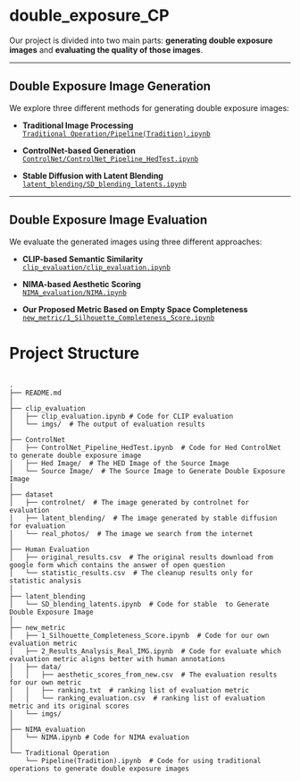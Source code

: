 # double_exposure_CP
Our project is divided into two main parts: **generating double exposure images** and **evaluating the quality of those images**.

---

##  Double Exposure Image Generation

We explore three different methods for generating double exposure images:

- **Traditional Image Processing**  
  [`Traditional Operation/Pipeline(Tradition).ipynb`](Traditional%20Operation/Pipeline(Tradition).ipynb)

- **ControlNet-based Generation**  
  [`ControlNet/ControlNet_Pipeline_HedTest.ipynb`](ControlNet/ControlNet_Pipeline_HedTest.ipynb)

- **Stable Diffusion with Latent Blending**  
  [`latent_blending/SD_blending_latents.ipynb`](latent_blending/SD_blending_latents.ipynb)

---

## Double Exposure Image Evaluation

We evaluate the generated images using three different approaches:

- **CLIP-based Semantic Similarity**  
  [`clip_evaluation/clip_evaluation.ipynb`](clip_evaluation/clip_evaluation.ipynb)

- **NIMA-based Aesthetic Scoring**  
  [`NIMA_evaluation/NIMA.ipynb`](NIMA_evaluation/NIMA.ipynb)

- **Our Proposed Metric Based on Empty Space Completeness**  
  [`new_metric/1_Silhouette_Completeness_Score.ipynb`](new_metric/1_Silhouette_Completeness_Score.ipynb)

# Project Structure
<pre><code>
.  
├── README.md  
│  
├── clip_evaluation  
│   ├── clip_evaluation.ipynb # Code for CLIP evaluation
│   └── imgs/  # The output of evaluation results
│  
├── ControlNet  
│   ├── ControlNet_Pipeline_HedTest.ipynb  # Code for Hed ControlNet to generate double exposure image
│   ├── Hed Image/  # The HED Image of the Source Image
│   └── Source Image/  # The Source Image to Generate Double Exposure Image
│  
├── dataset  
│   ├── controlnet/  # The image generated by controlnet for evaluation
│   ├── latent_blending/  # The image generated by stable diffusion for evaluation
│   └── real_photos/  # The image we search from the internet
│  
├── Human Evaluation  
│   ├── original_results.csv  # The original results download from google form which contains the answer of open question
│   └── statistic_results.csv  # The cleanup results only for statistic analysis
│  
├── latent_blending  
│   └── SD_blending_latents.ipynb  # Code for stable  to Generate Double Exposure Image
│  
├── new_metric  
│   ├── 1_Silhouette_Completeness_Score.ipynb  # Code for our own evaluation metric
│   ├── 2_Results_Analysis_Real_IMG.ipynb  # Code for evaluate which evaluation metric aligns better with human annotations
│   ├── data/  
│   │   ├── aesthetic_scores_from_new.csv  # The evaluation results for our own metric
│   │   ├── ranking.txt  # ranking list of evaluation metric
│   │   └── ranking_evaluation.csv  # ranking list of evaluation metric and its original scores
│   └── imgs/  
│ 
├── NIMA_evaluation
│   └── NIMA.ipynb # Code for NIMA evaluation
│  
└── Traditional Operation  
    └── Pipeline(Tradition).ipynb  # Code for using traditional operations to generate double exposure images

  
  </code></pre>
